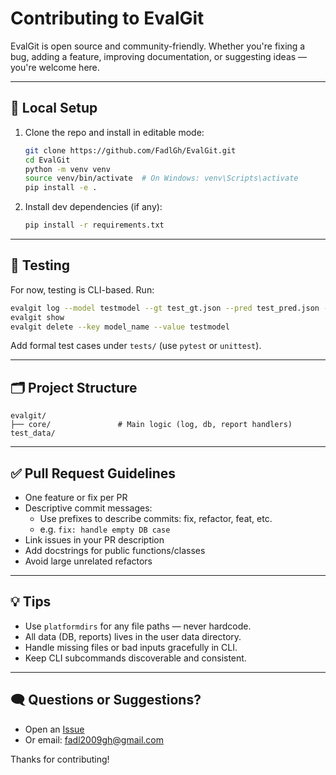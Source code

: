 # Contributing to EvalGit

EvalGit is open source and community-friendly. Whether you're fixing a bug, adding a feature, improving documentation, or suggesting ideas — you're welcome here.

---

## 🚧 Local Setup

1. Clone the repo and install in editable mode:

    ```bash
    git clone https://github.com/FadlGh/EvalGit.git
    cd EvalGit
    python -m venv venv
    source venv/bin/activate  # On Windows: venv\Scripts\activate
    pip install -e .
    ```

2. Install dev dependencies (if any):

    ```bash
    pip install -r requirements.txt
    ```

---

## 🧪 Testing

For now, testing is CLI-based. Run:

```bash
evalgit log --model testmodel --gt test_gt.json --pred test_pred.json --dataset dummy --notes "test run" --report
evalgit show
evalgit delete --key model_name --value testmodel
```

Add formal test cases under `tests/` (use `pytest` or `unittest`).

---

## 🗂 Project Structure

```
evalgit/
├── core/               # Main logic (log, db, report handlers)
test_data/
```

---

## ✅ Pull Request Guidelines

- One feature or fix per PR
- Descriptive commit messages:
  - Use prefixes to describe commits: fix, refactor, feat, etc.
  - e.g. `fix: handle empty DB case`
- Link issues in your PR description
- Add docstrings for public functions/classes
- Avoid large unrelated refactors

---

## 💡 Tips

- Use `platformdirs` for any file paths — never hardcode.
- All data (DB, reports) lives in the user data directory.
- Handle missing files or bad inputs gracefully in CLI.
- Keep CLI subcommands discoverable and consistent.

---

## 🗨️ Questions or Suggestions?

- Open an [Issue](https://github.com/FadlGh/EvalGit/issues)
- Or email: [fadl2009gh@gmail.com](mailto:fadl2009gh@gmail.com)

Thanks for contributing!

